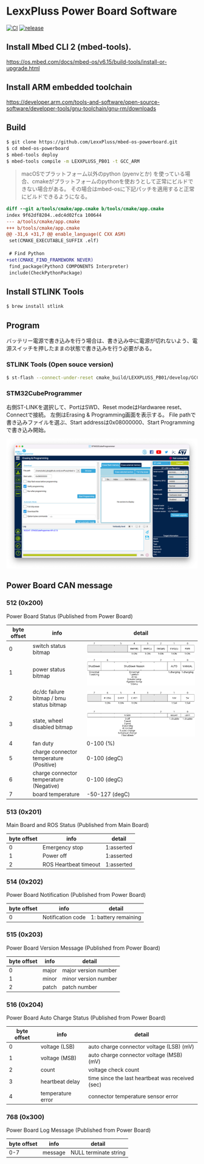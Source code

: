 # LexxPluss Power Board Software

[![CI](https://github.com/LexxPluss/mbed-os-powerboard/actions/workflows/main.yml/badge.svg)](https://github.com/LexxPluss/mbed-os-powerboard/actions/workflows/main.yml)
[![release](https://github.com/LexxPluss/mbed-os-powerboard/actions/workflows/release.yml/badge.svg)](https://github.com/LexxPluss/mbed-os-powerboard/actions/workflows/release.yml)

## Install Mbed CLI 2 (mbed-tools).
https://os.mbed.com/docs/mbed-os/v6.15/build-tools/install-or-upgrade.html

## Install ARM embedded toolchain
https://developer.arm.com/tools-and-software/open-source-software/developer-tools/gnu-toolchain/gnu-rm/downloads

## Build

```bash
$ git clone https://github.com/LexxPluss/mbed-os-powerboard.git
$ cd mbed-os-powerboard
$ mbed-tools deploy
$ mbed-tools compile -m LEXXPLUSS_PB01 -t GCC_ARM
```

> macOSでプラットフォーム以外のpython (pyenvとか) を使っている場合、cmakeがプラットフォームのpythonを使おうとして正常にビルドできない場合がある。
> その場合はmbed-osに下記パッチを適用すると正常にビルドできるようになる。

```diff
diff --git a/tools/cmake/app.cmake b/tools/cmake/app.cmake
index 9f62df8204..edc4d02fca 100644
--- a/tools/cmake/app.cmake
+++ b/tools/cmake/app.cmake
@@ -31,6 +31,7 @@ enable_language(C CXX ASM)
 set(CMAKE_EXECUTABLE_SUFFIX .elf)
 
 # Find Python
+set(CMAKE_FIND_FRAMEWORK NEVER)
 find_package(Python3 COMPONENTS Interpreter)
 include(CheckPythonPackage)
```

## Install STLINK Tools

```bash
$ brew install stlink
```

## Program

バッテリー電源で書き込みを行う場合は、書き込み中に電源が切れないよう、電源スイッチを押したままの状態で書き込みを行う必要がある。

### STLINK Tools (Open souce version)

```bash
$ st-flash --connect-under-reset cmake_build/LEXXPLUSS_PB01/develop/GCC_ARM/mbed-os-powerboard.bin 0x8000000
```

### STM32CubeProgrammer

右側ST-LINKを選択して、PortはSWD、Reset modeはHardwaree reset、Connectで接続。
左側はErasing & Programming画面を表示する。
File pathで書き込みファイルを選ぶ、Start addressは0x08000000、Start Programmingで書き込み開始。

![cubeprogrammer](docs/cubeprogrammer.png)

## Power Board CAN message

### 512 (0x200)

Power Board Status (Published from Power Board)

| byte offset | info | detail |
|---|---|---|
| 0 | switch status bitmap | ![switch_status](docs/0_switch_status.svg) |
| 1 | power status bitmap | ![charging_status](docs/1_charging_status.svg) |
| 2 | dc/dc failure bitmap / bmu status bitmap | ![dcdc_bmu](docs/2_dcdc_bmu.svg) |
| 3 | state, wheel disabled bitmap | ![wheel_status](docs/3_wheel_disable.svg) |
| 4 | fan duty | 0-100 (%) |
| 5 | charge connector temperature (Positive) | 0-100 (degC) |
| 6 | charge connector temperature (Negative) | 0-100 (degC) |
| 7 | board temperature | -50-127 (degC) |

### 513 (0x201)

Main Board and ROS Status (Published from Main Board)

| byte offset | info | detail |
|---|---|---|
| 0 | Emergency stop | 1:asserted |
| 1 | Power off | 1:asserted |
| 2 | ROS Heartbeat timeout | 1:asserted |

### 514 (0x202)

Power Board Notification (Published from Power Board)

| byte offset | info | detail |
|---|---|---|
| 0 | Notification code | 1: battery remaining |

### 515 (0x203)

Power Board Version Message (Published from Power Board)

| byte offset | info | detail |
|---|---|---|
| 0 | major | major version number |
| 1 | minor | minor version number |
| 2 | patch | patch number |

### 516 (0x204)

Power Board Auto Charge Status (Published from Power Board)

| byte offset | info | detail |
|---|---|---|
| 0 | voltage (LSB) | auto charge connector voltage (LSB) (mV) |
| 1 | voltage (MSB) | auto charge connector voltage (MSB) (mV) |
| 2 | count | voltage check count |
| 3 | heartbeat delay | time since the last heartbeat was received (sec) |
| 4 | temperature error | connector temperature sensor error |

### 768 (0x300)

Power Board Log Message (Published from Power Board)

| byte offset | info | detail |
|---|---|---|
| 0-7 | message | NULL terminate string |
